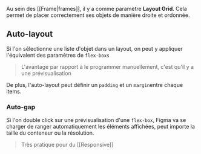 Au sein des [[Frame|frames]], il y a comme paramètre **Layout Grid**.
Cela permet de placer correctement ses objets de manière droite et ordonnée.
## Auto-layout
Si l'on sélectionne une liste d'objet dans un layout, on peut y appliquer l'équivalent des paramètres de `flex-boxs`

> L'avantage par rapport à le programmer manuellement, c'est qu'il y a une prévisualisation

De plus, l'auto-layout peut définir un `padding` et un `margin`entre chaque items.
### Auto-gap
Si l'on double click sur une prévisualisation d'une `flex-box`, Figma va se charger de ranger automatiquement les éléments affichées, peut importe la taille du conteneur ou la résolution.
> Très pratique pour du [[Responsive]]